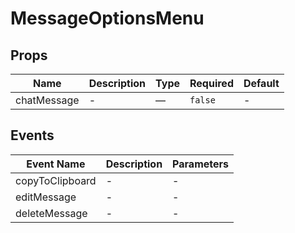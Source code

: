 # MessageOptionsMenu

## Props

<!-- @vuese:MessageOptionsMenu:props:start -->
|Name|Description|Type|Required|Default|
|---|---|---|---|---|
|chatMessage|-|—|`false`|-|

<!-- @vuese:MessageOptionsMenu:props:end -->


## Events

<!-- @vuese:MessageOptionsMenu:events:start -->
|Event Name|Description|Parameters|
|---|---|---|
|copyToClipboard|-|-|
|editMessage|-|-|
|deleteMessage|-|-|

<!-- @vuese:MessageOptionsMenu:events:end -->


